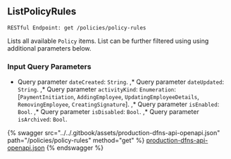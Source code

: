 
## ListPolicyRules
`RESTful Endpoint: get /policies/policy-rules`

Lists all available `Policy` items. List can be further filtered using using additional parameters below.


### Input Query Parameters
* Query parameter `dateCreated`: `String`. ,* Query parameter `dateUpdated`: `String`. ,* Query parameter `activityKind`: `Enumeration`: [`PaymentInitiation`, `AddingEmployee`, `UpdatingEmployeeDetails`, `RemovingEmployee`, `CreatingSignature`]. ,* Query parameter `isEnabled`: `Bool`. ,* Query parameter `isDisabled`: `Bool`. ,* Query parameter `isArchived`: `Bool`.  
  


{% swagger src="../../.gitbook/assets/production-dfns-api-openapi.json" path="/policies/policy-rules" method="get" %}
[production-dfns-api-openapi.json](../../.gitbook/assets/production-dfns-api-openapi.json)
{% endswagger %}
